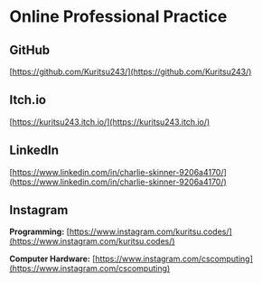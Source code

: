 # Online Professional Practice

## GitHub

[https://github.com/Kuritsu243/](https://github.com/Kuritsu243/)

## Itch.io

[https://kuritsu243.itch.io/](https://kuritsu243.itch.io/)

## LinkedIn

[https://www.linkedin.com/in/charlie-skinner-9206a4170/](https://www.linkedin.com/in/charlie-skinner-9206a4170/)

## Instagram

**Programming:** [https://www.instagram.com/kuritsu.codes/](https://www.instagram.com/kuritsu.codes/)

**Computer Hardware:** [https://www.instagram.com/cscomputing](https://www.instagram.com/cscomputing)